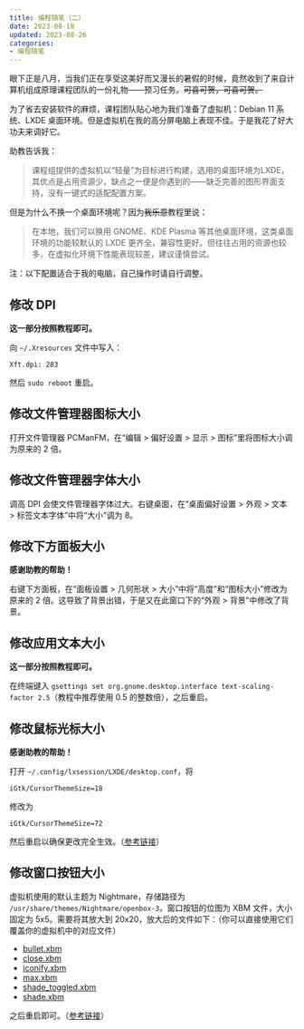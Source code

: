 ```yaml
---
title: 编程随笔（二）
date: 2023-08-18
updated: 2023-08-26
categories:
- 编程随笔
---
```

眼下正是八月，当我们正在享受这美好而又漫长的暑假的时候，竟然收到了来自计算机组成原理课程团队的一份礼物——预习任务。~~可喜可贺，可喜可贺。~~

为了省去安装软件的麻烦，课程团队贴心地为我们准备了虚拟机：Debian 11 系统、LXDE 桌面环境。但是虚拟机在我的高分屏电脑上表现不佳。于是我花了好大功夫来调好它。

助教告诉我：

> 课程组提供的虚拟机以“轻量”为目标进行构建，选用的桌面环境为LXDE，其优点是占用资源少，缺点之一便是你遇到的——缺乏完善的图形界面支持，没有一键式的适配配置方案。

但是为什么不换一个桌面环境呢？因为~~我乐意~~教程里说：

> 在本地，我们可以换用 GNOME、KDE Plasma 等其他桌面环境，这类桌面环境的功能较默认的 LXDE 更齐全，兼容性更好。但往往占用的资源也较多，在虚拟化环境下性能表现较差，建议谨慎尝试。

注：以下配置适合于我的电脑，自己操作时请自行调整。

## 修改 DPI
**这一部分按照教程即可。**

向 `~/.Xresources` 文件中写入：
```
Xft.dpi: 283
```
然后 `sudo reboot` 重启。

## 修改文件管理器图标大小
打开文件管理器 PCManFM，在“编辑 > 偏好设置 > 显示 > 图标”里将图标大小调为原来的 2 倍。

## 修改文件管理器字体大小
调高 DPI 会使文件管理器字体过大。右键桌面，在“桌面偏好设置 > 外观 > 文本 > 标签文本字体”中将“大小”调为 8。

## 修改下方面板大小
**感谢助教的帮助！**

右键下方面板，在“面板设置 > 几何形状 > 大小”中将“高度”和“图标大小”修改为原来的 2 倍。这导致了背景出错，于是又在此窗口下的“外观 > 背景”中修改了背景。


## 修改应用文本大小
**这一部分按照教程即可。**

在终端键入 `gsettings set org.gnome.desktop.interface text-scaling-factor 2.5`（教程中推荐使用 0.5 的整数倍），之后重启。

## 修改鼠标光标大小
**感谢助教的帮助！**

打开 `~/.config/lxsession/LXDE/desktop.conf`，将
```
iGtk/CursorThemeSize=18
```
修改为
```
iGtk/CursorThemeSize=72
```
然后重启以确保更改完全生效。（[参考链接](https://www.reddit.com/r/linux4noobs/comments/64nj3y/increasing_cursor_size_arch_lxde/)）

## 修改窗口按钮大小
虚拟机使用的默认主题为 Nightmare，存储路径为 `/usr/share/themes/Nightmare/openbox-3`。窗口按钮的位图为 XBM 文件，大小固定为 5x5。需要将其放大到 20x20，放大后的文件如下：（你可以直接使用它们覆盖你的虚拟机中的对应文件）
 -  [bullet.xbm](/images/openbox-3/bullet.xbm)
 -  [close.xbm](/images/openbox-3/close.xbm)
 -  [iconify.xbm](/images/openbox-3/iconify.xbm)
 -  [max.xbm](/images/openbox-3/max.xbm)
 -  [shade_toggled.xbm](/images/openbox-3/shade_toggled.xbm)
 -  [shade.xbm](/images/openbox-3/shade.xbm)

之后重启即可。（[参考链接](https://forum.xfce.org/viewtopic.php?id=9312)）
